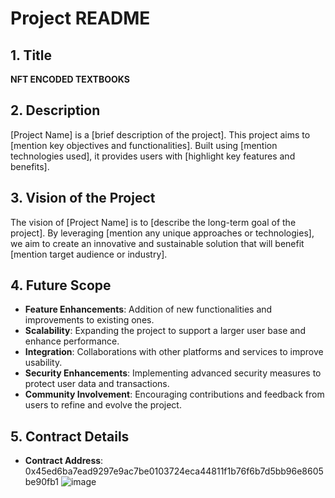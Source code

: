# Project README

## 1. Title
**NFT ENCODED TEXTBOOKS**

## 2. Description
[Project Name] is a [brief description of the project]. This project aims to [mention key objectives and functionalities]. Built using [mention technologies used], it provides users with [highlight key features and benefits].

## 3. Vision of the Project
The vision of [Project Name] is to [describe the long-term goal of the project]. By leveraging [mention any unique approaches or technologies], we aim to create an innovative and sustainable solution that will benefit [mention target audience or industry].

## 4. Future Scope
- **Feature Enhancements**: Addition of new functionalities and improvements to existing ones.
- **Scalability**: Expanding the project to support a larger user base and enhance performance.
- **Integration**: Collaborations with other platforms and services to improve usability.
- **Security Enhancements**: Implementing advanced security measures to protect user data and transactions.
- **Community Involvement**: Encouraging contributions and feedback from users to refine and evolve the project.

## 5. Contract Details
- **Contract Address**: 0x45ed6ba7ead9297e9ac7be0103724eca44811f1b76f6b7d5bb96e8605be90fb1
![image](https://github.com/user-attachments/assets/7db32f43-7776-4e09-b260-a0a47b87143d)


